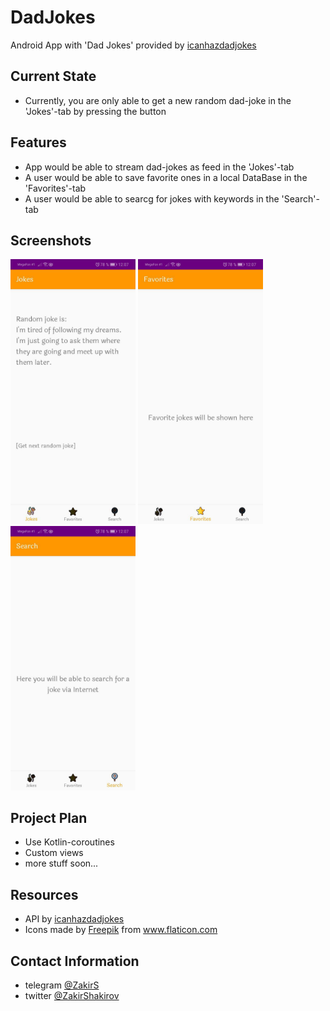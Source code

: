 # DadJokes
Android App with 'Dad Jokes' provided by [icanhazdadjokes](https://icanhazdadjoke.com/api#api-response-format)

## Current State
 - Currently, you are only able to get a new random dad-joke in the 'Jokes'-tab by pressing the button 

## Features
 - App would be able to stream dad-jokes as feed in the 'Jokes'-tab
 - A user would be able to save favorite ones in a local DataBase in the 'Favorites'-tab
 - A user would be able to searcg for jokes with keywords in the 'Search'-tab

## Screenshots
<img src="https://github.com/ZakShaker/DadJokes/blob/master/screenshots/feed.jpg" alt="drawing" width="200"/> <img src="https://github.com/ZakShaker/DadJokes/blob/master/screenshots/favs.jpg" alt="drawing" width="200"/> <img src="https://github.com/ZakShaker/DadJokes/blob/master/screenshots/search.jpg" alt="drawing" width="200"/>


## Project Plan
 - Use Kotlin-coroutines
 - Custom views
 - more stuff soon...

## Resources
 - API by [icanhazdadjokes](https://icanhazdadjoke.com/api#api-response-format)
 - Icons made by [Freepik](https://www.freepik.com/home) from www.flaticon.com
 
## Contact Information
 - telegram [@ZakirS](https://t.me/ZakirS)
 - twitter [@ZakirShakirov](https://twitter.com/zakirshakirov)
